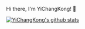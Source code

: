  Hi there, I'm YiChangKong! 👋
 
[![YiChangKong's github stats](https://github-readme-stats.vercel.app/api?username=YichangKong)](https://github.com/YichangKong/github-readme-stats)
